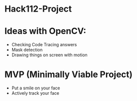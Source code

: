 # Hack112-Project

# Ideas with OpenCV:
- Checking Code Tracing answers
- Mask detection
- Drawing things on screen with motion

# MVP (Minimally Viable Project)
- Put a smile on your face
- Actively track your face
